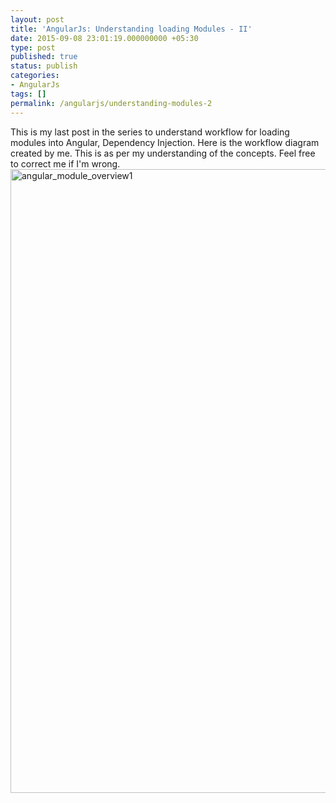 ```yaml
---
layout: post
title: 'AngularJs: Understanding loading Modules - II'
date: 2015-09-08 23:01:19.000000000 +05:30
type: post
published: true
status: publish
categories:
- AngularJs
tags: []
permalink: /angularjs/understanding-modules-2
---
```

This is my last post in the series to understand workflow for loading modules into Angular, Dependency Injection. Here is the workflow diagram created by me. This is as per my understanding of the concepts. Feel free to correct me if I'm wrong.<a href="https://techanand.files.wordpress.com/2015/09/angular_module_overview1.jpg" target="_blank"><img class="aligncenter wp-image-539 size-full" src="https://techanand.files.wordpress.com/2015/09/angular_module_overview1.jpg" alt="angular_module_overview1" width="920" height="998" /></a>
